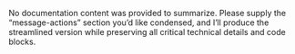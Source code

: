 No documentation content was provided to summarize. Please supply the “message-actions” section you’d like condensed, and I’ll produce the streamlined version while preserving all critical technical details and code blocks.